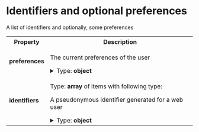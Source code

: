 # Identifiers and optional preferences

A list of identifiers and optionally, some preferences

<table>

<tr>
    <th> Property </th>
    <th> Description </th>
</tr>

<tr>
<td>
<b>preferences</b>
</td>
<td>

The current preferences of the user

<details>
<summary>Type: <b>object</b></summary>

<table>

<tr>
    <th> Property </th>
    <th> Description </th>
</tr>

<tr>
<td>
<b>version</b>
</td>
<td>

A version number. To be detailed.

Type: **enum (of integer)**

Can only take **one of these values**:
* `0`
</td>
</tr>

<tr>
<td>
<b>data</b>
</td>
<td>

<details>
<summary>Type: <b>object</b></summary>

<table>

<tr>
    <th> Property </th>
    <th> Description </th>
</tr>

<tr>
<td>
<b>use_browsing_for_personalization</b>
</td>
<td>

`true` if the user accepted the usage of browsing history for ad personalization, `false` otherwise

Type: **boolean**

</td>
</tr>

</table>

</details>

</td>
</tr>

<tr>
<td>
<b>source</b>
</td>
<td>

Source of data representing what contracting party created and signed the data

<details>
<summary>Type: <b>object</b></summary>

<table>

<tr>
    <th> Property </th>
    <th> Description </th>
</tr>

<tr>
<td>
<b>timestamp</b>
</td>
<td>

Time when data was signed

Type: **integer**

**Example:** 

```json
1643297316
```

</td>
</tr>

<tr>
<td>
<b>domain</b>
</td>
<td>

The domain name of the entity that signed this data

Type: **string**

**Examples:** 

```json
"a-domain-name.com"
```

```json
"another.domain.co.uk"
```

</td>
</tr>

<tr>
<td>
<b>signature</b>
</td>
<td>

The base64 representation of a data signature

Type: **string**

**Example:** 

```json
"RYGHYsBUEwMgFgOJ9aUQl7ywl4xnqdmwWIgPbaIowbXbmZAFKLa7mcBJQuWh1wEskpu57SHn2mmCF6V5+cESgw=="
```

</td>
</tr>

</table>

</details>

</td>
</tr>

</table>

</details>

</td>
</tr>

<tr>
<td>
<b>identifiers</b>
</td>
<td>

Type: **array** of items with following type:

A pseudonymous identifier generated for a web user

<details>
<summary>Type: <b>object</b></summary>

<table>

<tr>
    <th> Property </th>
    <th> Description </th>
</tr>

<tr>
<td>
<b>version</b>
</td>
<td>

A version number. To be detailed.

Type: **enum (of integer)**

Can only take **one of these values**:
* `0`
</td>
</tr>

<tr>
<td>
<b>type</b>
</td>
<td>

The identifier type, identifier of type `paf_browser_id` is mandatory and is "pivot"

Type: **enum (of string)**

Can only take **one of these values**:
* `"paf_browser_id"`
</td>
</tr>

<tr>
<td>
<b>persisted</b>
</td>
<td>

If set to `false`, means the identifier has not yet been persisted as a cookie.<br>Otherwise, means this identifier is persisted as a PAF cookie<br>(default value = `true` meaning if the property is omitted the identifier *is* persisted)

Type: **boolean**

</td>
</tr>

<tr>
<td>
<b>value</b>
</td>
<td>

The identifier value

Type: **string**

**Example:** 

```json
"7435313e-caee-4889-8ad7-0acd0114ae3c"
```

</td>
</tr>

<tr>
<td>
<b>source</b>
</td>
<td>

Source of data representing what contracting party created and signed the data

<details>
<summary>Type: <b>object</b></summary>

<table>

<tr>
    <th> Property </th>
    <th> Description </th>
</tr>

<tr>
<td>
<b>timestamp</b>
</td>
<td>

Time when data was signed

Type: **integer**

**Example:** 

```json
1643297316
```

</td>
</tr>

<tr>
<td>
<b>domain</b>
</td>
<td>

The domain name of the entity that signed this data

Type: **string**

**Examples:** 

```json
"a-domain-name.com"
```

```json
"another.domain.co.uk"
```

</td>
</tr>

<tr>
<td>
<b>signature</b>
</td>
<td>

The base64 representation of a data signature

Type: **string**

**Example:** 

```json
"RYGHYsBUEwMgFgOJ9aUQl7ywl4xnqdmwWIgPbaIowbXbmZAFKLa7mcBJQuWh1wEskpu57SHn2mmCF6V5+cESgw=="
```

</td>
</tr>

</table>

</details>

</td>
</tr>

</table>

</details>

</td>
</tr>

</table>

